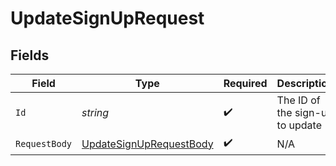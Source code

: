 # UpdateSignUpRequest


## Fields

| Field                                                                         | Type                                                                          | Required                                                                      | Description                                                                   | Example                                                                       |
| ----------------------------------------------------------------------------- | ----------------------------------------------------------------------------- | ----------------------------------------------------------------------------- | ----------------------------------------------------------------------------- | ----------------------------------------------------------------------------- |
| `Id`                                                                          | *string*                                                                      | :heavy_check_mark:                                                            | The ID of the sign-up to update                                               | signup_1234567890abcdef                                                       |
| `RequestBody`                                                                 | [UpdateSignUpRequestBody](../../Models/Operations/UpdateSignUpRequestBody.md) | :heavy_check_mark:                                                            | N/A                                                                           |                                                                               |